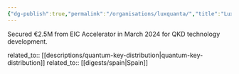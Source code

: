 ```yaml
---
{"dg-publish":true,"permalink":"/organisations/luxquanta/","title":"LuxQuanta"}
---
```



Secured €2.5M from EIC Accelerator in March 2024 for QKD technology development.

related_to:: [[descriptions/quantum-key-distribution\|quantum-key-distribution]]
related_to:: [[digests/spain\|Spain]]
